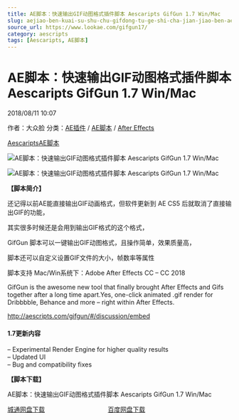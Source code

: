 ```yaml
---
title: AE脚本：快速输出GIF动图格式插件脚本 Aescaripts GifGun 1.7 Win/Mac
slug: aejiao-ben-kuai-su-shu-chu-gifdong-tu-ge-shi-cha-jian-jiao-ben-aescaripts-gifgun-1-7-win-mac
source_url: https://www.lookae.com/gifgun17/
category: aescripts
tags: [Aescaripts, AE脚本]
---
```

# AE脚本：快速输出GIF动图格式插件脚本 Aescaripts GifGun 1.7 Win/Mac

2018/08/11 10:07

作者：大众脸
分类：[AE插件](https://www.lookae.com/after-effects/aechajian/) / [AE脚本](https://www.lookae.com/after-effects/aescripts/) / [After Effects](https://www.lookae.com/after-effects/)

[Aescaripts](https://www.lookae.com/tag/aescaripts/)[AE脚本](https://www.lookae.com/tag/ae%e8%84%9a%e6%9c%ac/)

![AE脚本：快速输出GIF动图格式插件脚本 Aescaripts GifGun 1.7 Win/Mac](https://www.lookae.com/wp-content/uploads/2015/12/gifguntitle_1.jpg "AE脚本：快速输出GIF动图格式插件脚本 Aescaripts GifGun 1.7 Win/Mac-LookAE.com")

![AE脚本：快速输出GIF动图格式插件脚本 Aescaripts GifGun 1.7 Win/Mac](http://d1ro2iqpjs8lwo.cloudfront.net/media/wysiwyg/ns/GifGun/0_mainInterface_.gif "AE脚本：快速输出GIF动图格式插件脚本 Aescaripts GifGun 1.7 Win/Mac-LookAE.com")

**【脚本简介】**

还记得以前AE能直接输出GIF动画格式，但软件更新到 AE CS5 后就取消了直接输出GIF的功能，

其实很多时候还是会用到输出GIF格式的这个格式，

GifGun 脚本可以一键输出GIF动图格式，且操作简单，效果质量高，

脚本还可以自定义设置GIF文件的大小，帧数率等属性

脚本支持 Mac/Win系统下：Adobe After Effects CC – CC 2018

GifGun is the awesome new tool that finally brought After Effects and Gifs together after a long time apart.Yes, one-click animated .gif render for Dribbbble, Behance and more – right within After Effects.

http://aescripts.com/gifgun/#/discussion/embed

#### 1.7更新内容

– Experimental Render Engine for higher quality results  
– Updated UI  
– Bug and compatibility fixes

**【脚本下载】**

AE脚本：快速输出GIF动图格式插件脚本 Aescaripts GifGun 1.7 Win/Mac

[城通网盘下载](https://lookae.ctfile.com/fs/680462-302892099)                                    [百度网盘下载](https://pan.baidu.com/s/15tad02i0dc4YMBrRwz8rHg)
